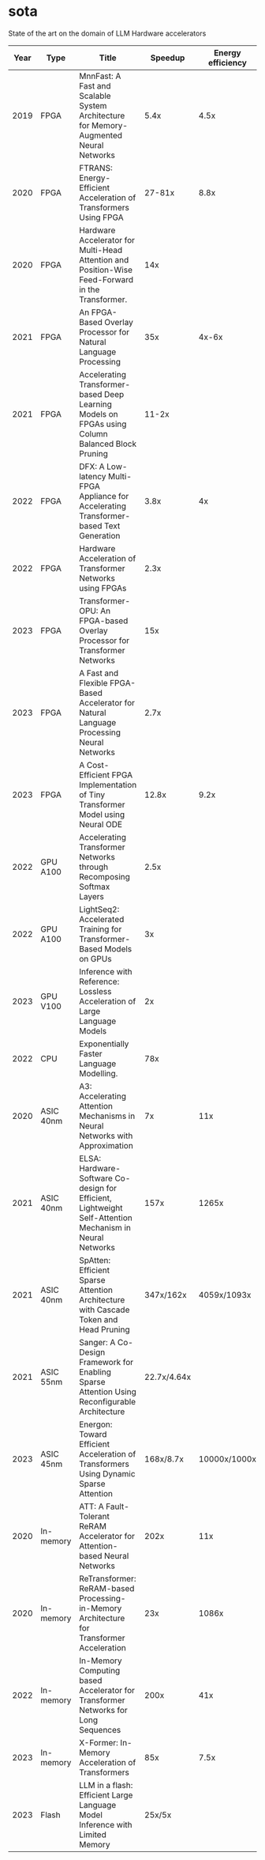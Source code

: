 # sota
State of the art on the domain of LLM Hardware accelerators

| Year | Type | Title   | Speedup | Energy efficiency |
| ---- | ---- | ------- | ------- | ----------------- |
| 2019 | FPGA | MnnFast: A Fast and Scalable System Architecture for Memory-Augmented Neural Networks | 5.4x | 4.5x |
| 2020 | FPGA | FTRANS:  Energy-Efficient Acceleration of Transformers Using FPGA | 27-81x | 8.8x |
| 2020 | FPGA | Hardware Accelerator for Multi-Head Attention and Position-Wise Feed-Forward in the Transformer.   | 14x | |
| 2021 | FPGA | An FPGA-Based Overlay Processor for Natural Language Processing   | 35x | 4x-6x |
| 2021 | FPGA | Accelerating Transformer-based Deep Learning Models on FPGAs using Column Balanced Block Pruning   | 11-2x | |
| 2022 | FPGA | DFX: A Low-latency Multi-FPGA Appliance for Accelerating Transformer-based Text Generation | 3.8x | 4x |
| 2022 | FPGA | Hardware Acceleration of Transformer Networks using FPGAs   | 2.3x | |
| 2023 | FPGA | Transformer-OPU: An FPGA-based Overlay Processor for Transformer Networks   | 15x | |
| 2023 | FPGA | A Fast and Flexible FPGA-Based Accelerator for Natural Language Processing Neural Networks   | 2.7x | |
| 2023 | FPGA | A Cost-Efficient FPGA Implementation of Tiny Transformer Model using Neural ODE    | 12.8x | 9.2x |
| 2022 | GPU A100 | Accelerating Transformer Networks through Recomposing Softmax Layers  | 2.5x   | | 
| 2022 | GPU A100 | LightSeq2: Accelerated Training for Transformer-Based Models on GPUs  | 3x   | | 
| 2023 | GPU V100 | Inference with Reference: Lossless Acceleration of Large Language Models  | 2x   | | 
| 2022 | CPU | Exponentially Faster Language Modelling.   | 78x  | | 
| 2020 | ASIC 40nm | A3: Accelerating Attention Mechanisms in Neural Networks with Approximation  | 7x   | 11x | 
| 2021 | ASIC 40nm | ELSA: Hardware-Software Co-design for Efficient, Lightweight Self-Attention Mechanism in Neural Networks  | 157x   | 1265x | 
| 2021 | ASIC 40nm | SpAtten: Efficient Sparse Attention Architecture with Cascade Token and Head Pruning  | 347x/162x   | 4059x/1093x | 
| 2021 | ASIC 55nm | Sanger: A Co-Design Framework for Enabling Sparse Attention Using Reconfigurable Architecture  | 22.7x/4.64x   | | 
| 2023 | ASIC 45nm | Energon: Toward Efficient Acceleration of Transformers Using Dynamic Sparse Attention  | 168x/8.7x   | 10000x/1000x | 
| 2020 | In-memory | ATT: A Fault-Tolerant ReRAM Accelerator for Attention-based Neural Networks  |  202x  | 11x | 
| 2020 | In-memory | ReTransformer: ReRAM-based Processing-in-Memory Architecture for Transformer Acceleration  |  23x  | 1086x | 
| 2022 | In-memory | In-Memory Computing based Accelerator for Transformer Networks for Long Sequences  |  200x  | 41x | 
| 2023 | In-memory | X-Former: In-Memory Acceleration of Transformers  |  85x  |  7.5x | 
| 2023 | Flash | LLM in a flash: Efficient Large Language Model Inference with Limited Memory  | 25x/5x   | | 
